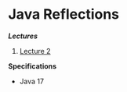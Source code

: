 # Java Reflections

**_Lectures_**

1. [Lecture 2](https://github.com/brunomilitzer/reflections/blob/master/lecture2/Main.java)

**Specifications**

* Java 17